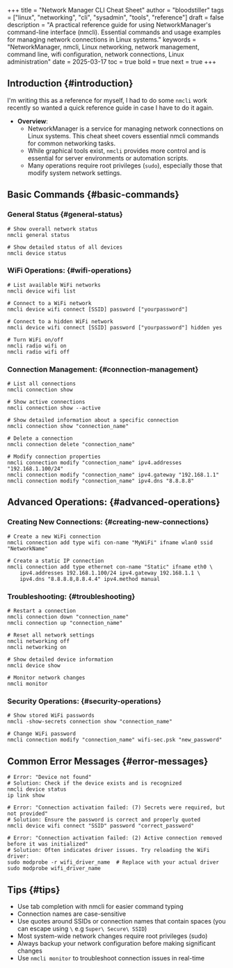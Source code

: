 +++
title = "Network Manager CLI Cheat Sheet"
author = "bloodstiller"
tags = ["linux", "networking", "cli", "sysadmin", "tools", "reference"]
draft = false
description = "A practical reference guide for using NetworkManager's command-line interface (nmcli). Essential commands and usage examples for managing network connections in Linux systems."
keywords = "NetworkManager, nmcli, Linux networking, network management, command line, wifi configuration, network connections, Linux administration"
date = 2025-03-17
toc = true
bold = true
next = true
+++

## Introduction {#introduction}

I'm writing this as a reference for myself, I had to do some `nmcli` work recently so wanted a quick reference guide in case I have to do it again.

-   **Overview**:
    -   NetworkManager is a service for managing network connections on Linux systems. This cheat sheet covers essential nmcli commands for common networking tasks.
    -   While graphical tools exist, `nmcli` provides more control and is essential for server environments or automation scripts.
    -   Many operations require root privileges (`sudo`), especially those that modify system network settings.


## Basic Commands {#basic-commands}


### General Status {#general-status}

```shell
# Show overall network status
nmcli general status

# Show detailed status of all devices
nmcli device status
```


### WiFi Operations: {#wifi-operations}

```shell
# List available WiFi networks
nmcli device wifi list

# Connect to a WiFi network
nmcli device wifi connect [SSID] password ["yourpassword"]

# Connect to a hidden WiFi network
nmcli device wifi connect [SSID] password ["yourpassword"] hidden yes

# Turn WiFi on/off
nmcli radio wifi on
nmcli radio wifi off
```


### Connection Management: {#connection-management}

```shell
# List all connections
nmcli connection show

# Show active connections
nmcli connection show --active

# Show detailed information about a specific connection
nmcli connection show "connection_name"

# Delete a connection
nmcli connection delete "connection_name"

# Modify connection properties
nmcli connection modify "connection_name" ipv4.addresses "192.168.1.100/24"
nmcli connection modify "connection_name" ipv4.gateway "192.168.1.1"
nmcli connection modify "connection_name" ipv4.dns "8.8.8.8"
```


## Advanced Operations: {#advanced-operations}


### Creating New Connections: {#creating-new-connections}

```shell
# Create a new WiFi connection
nmcli connection add type wifi con-name "MyWiFi" ifname wlan0 ssid "NetworkName"

# Create a static IP connection
nmcli connection add type ethernet con-name "Static" ifname eth0 \
    ipv4.addresses 192.168.1.100/24 ipv4.gateway 192.168.1.1 \
    ipv4.dns "8.8.8.8,8.8.4.4" ipv4.method manual
```


### Troubleshooting: {#troubleshooting}

```shell
# Restart a connection
nmcli connection down "connection_name"
nmcli connection up "connection_name"

# Reset all network settings
nmcli networking off
nmcli networking on

# Show detailed device information
nmcli device show

# Monitor network changes
nmcli monitor
```


### Security Operations: {#security-operations}

```shell
# Show stored WiFi passwords
nmcli -show-secrets connection show "connection_name"

# Change WiFi password
nmcli connection modify "connection_name" wifi-sec.psk "new_password"
```


## Common Error Messages {#error-messages}

```shell
# Error: "Device not found"
# Solution: Check if the device exists and is recognized
nmcli device status
ip link show

# Error: "Connection activation failed: (7) Secrets were required, but not provided"
# Solution: Ensure the password is correct and properly quoted
nmcli device wifi connect "SSID" password "correct_password"

# Error: "Connection activation failed: (2) Active connection removed before it was initialized"
# Solution: Often indicates driver issues. Try reloading the WiFi driver:
sudo modprobe -r wifi_driver_name  # Replace with your actual driver
sudo modprobe wifi_driver_name
```



## Tips {#tips}

-   Use tab completion with nmcli for easier command typing
-   Connection names are case-sensitive
-   Use quotes around SSIDs or connection names that contain spaces (you can escape using `\` e.g `Super\ Secure\ SSID`)
-   Most system-wide network changes require root privileges (sudo)
-   Always backup your network configuration before making significant changes
-   Use `nmcli monitor` to troubleshoot connection issues in real-time
